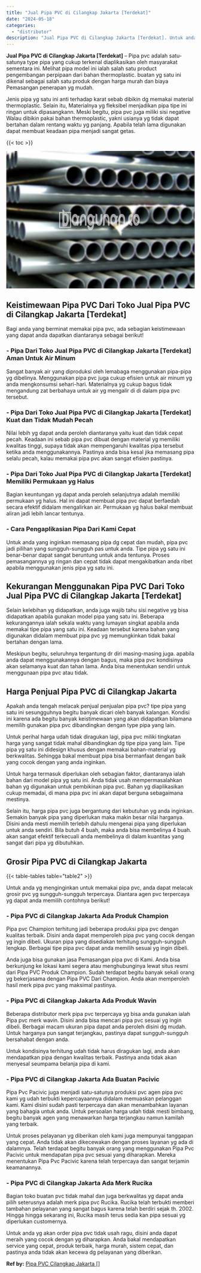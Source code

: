 ```yaml
---
title: "Jual Pipa PVC di Cilangkap Jakarta [Terdekat]"
date: "2024-05-18"
categories: 
  - "distributor"
description: "Jual Pipa PVC di Cilangkap Jakarta [Terdekat]. Untuk anda yg akan order pipa pvc tidak usah ragu, disini anda dapat meraih yang cocok dengan yg diharapkan. A..."
---
```


**Jual Pipa PVC di Cilangkap Jakarta \[Terdekat\]** – Pipa pvc adalah satu-satunya type pipa yang cukup terkenal diaplikasikan oleh masyarakat sementara ini. Melihat pipa model ini ialah salah satu product pengembangan perpipaan dari bahan thermoplastic. buatan yg satu ini dikenal sebagai salah satu produk dengan harga murah dan biaya Pemasangan penerapan yg mudah.

Jenis pipa yg satu ini anti terhadap karat sebab dibikin dg memakai material thermoplastic. Selain itu, Materialnya yg fleksibel menjadikan pipa tipe ini ringan untuk dipasangkann. Meski begitu, pipa pvc juga miliki sisi negative Walau dibikin pakai bahan thermoplastic, yakni usianya yg tidak dapat bertahan dalam rentang waktu yg panjang. Apabila telah lama digunakan dapat membuat keadaan pipa menjadi sangat getas.

{{< toc >}}

![Jual Pipa PVC di Cilangkap Jakarta [Terdekat]](/images/jaul-pipa-pvc-43.png)

## Keistimewaan Pipa PVC Dari Toko Jual Pipa PVC di Cilangkap Jakarta \[Terdekat\]

Bagi anda yang berminat memakai pipa pvc, ada sebagian keistimewaan yang dapat anda dapatkan diantaranya sebagai berikut!

### \- Pipa Dari Toko Jual Pipa PVC di Cilangkap Jakarta \[Terdekat\] Aman Untuk Air Minum

Sangat banyak air yang diproduksi oleh lemabaga menggunakan pipa-pipa yg dibelinya. Menggunakan pipa pvc juga cukup efisien untuk air minum yg anda mengkonsumsi sehari-hari. Materialnya yg cukup bagus tidak mengandung zat berbahaya untuk air yg mengalir di di dalam pipa pvc tersebut.

### \- Pipa Dari Toko Jual Pipa PVC di Cilangkap Jakarta \[Terdekat\] Kuat dan Tidak Mudah Pecah

Nilai lebih yg dapat anda peroleh diantaranya yaitu kuat dan tidak cepat pecah. Keadaan ini sebab pipa pvc dibuat dengan material yg memiliki kwalitas tinggi, supaya tidak akan mempengaruhi kwalitas pipa tersebut ketika anda menggunakannya. Pastinya anda bisa kesal jika memasang pipa selalu pecah, kalau memakai pipa pvc akan sangat efisien pastinya.

### \- Pipa Dari Toko Jual Pipa PVC di Cilangkap Jakarta \[Terdekat\] Memiliki Permukaan yg Halus

Bagian keuntungan yg dapat anda peroleh selanjutnya adalah memiliki permukaan yg halus. Hal ini dapat membuat pipa pvc dapat berfaedah secara efektif didalam mengalirkan air. Permukaan yg halus bakal membuat aliran jadi lebih lancar tentunya.

### \- Cara Pengaplikasian Pipa Dari Kami Cepat

Untuk anda yang inginkan memasang pipa dg cepat dan mudah, pipa pvc jadi pilihan yang sungguh-sungguh pas untuk anda. Tipe pipa yg satu ini benar-benar dapat sangat beruntung untuk anda tentunya. Proses pemasangannya yg ringan dan cepat tidak dapat mengakibatkan anda ribet apabila menggunakan jenis pipa yg satu ini.

## Kekurangan Menggunakan Pipa PVC Dari Toko Jual Pipa PVC di Cilangkap Jakarta \[Terdekat\]

Selain kelebihan yg didapatkan, anda juga wajib tahu sisi negative yg bisa didapatkan apabila gunakan model pipa yang satu ini. Beberapa kekurangannya ialah sekala waktu yang lumayan singkat apabila anda memakai tipe pipa yang satu ini. Keadaan tersebut karena bahan yang digunakan didalam membuat pipa pvc yg memungkinkan tidak bakal bertahan dengan lama.

Meskipun begitu, seluruhnya tergantung dr diri masing-masing juga. apabila anda dapat menggunakannya dengan bagus, maka pipa pvc kondisinya akan selamanya kuat dan tahan lama. Anda bisa menentukan sendiri untuk menggunaan pipa pvc atau tidak.

## Harga Penjual Pipa PVC di Cilangkap Jakarta

Apakah anda tengah melacak penjual penjualan pipa pvc? tipe pipa yang satu ini sesungguhnya begitu banyak dicari oleh banyak kalangan. Kondisi ini karena ada begitu banyak keistimewaan yang akan didapatkan bilamana memilih gunakan pipa pvc dibandingkan dengan type pipa yang lain.

Untuk perihal harga udah tidak diragukan lagi, pipa pvc miliki tingkatan harga yang sangat tidak mahal dibandingkan dg tipe pipa yang lain. Tipe pipa yg satu ini didesign khusus dengan memakai bahan-material yg berkwalitas. Sehingga bakal membuat pipa bisa bermanfaat dengan baik yang cocok dengan yang anda inginkan.

Untuk harga termasuk diperlukan oleh sebagian faktor, diantaranya ialah bahan dari model pipa yg satu ini. Anda tidak usah mempermasalahkan bahan yg digunakan untuk pembikinan pipa pvc. Bahan yg diaplikasikan cukup memadai, di mana pipa pvc ini akan dapat berguna sebagaimana mestinya.

Selain itu, harga pipa pvc juga bergantung dari kebutuhan yg anda inginkan. Semakin banyak pipa yang diperlukan maka makin besar nilai harganya. Disini anda mesti memilih terlebih dahulu mengenai pipa yang diperlukan untuk anda sendiri. Bila butuh 4 buah, maka anda bisa membelinya 4 buah. akan sangat efektif terkecuali anda membelinya di dalam kuantitas yang sangat dari pipa yg dibutuhkan.

## Grosir Pipa PVC di Cilangkap Jakarta

{{< table-tables table="table2" >}}

Untuk anda yg menginginkan untuk memakai pipa pvc, anda dapat melacak grosir pvc yg sungguh-sungguh terpercaya. Diantara agen pvc terpercaya yg dapat anda memilih contohnya berikut!

### \- Pipa PVC di Cilangkap Jakarta Ada Produk Champion

Pipa pvc Champion terhitung jadi beberapa produksi pipa pvc dengan kualitas terbaik. Disini anda dapat memperoleh pipa pvc yang cocok dengan yg ingin dibeli. Ukuran pipa yang disediakan terhitung sungguh-sungguh lengkap. Berbagai tipe pipa pvc dapat anda memilih sesuai yg ingin dibeli.

Anda juga bisa gunakan jasa Pemasangan pipa pvc di Kami. Anda bisa berkunjung ke lokasi kami segera atau menghubunginya lewat situs resmi dari Pipa PVC Produk Champion. Sudah terdapat begitu banyak sekali orang yg bekerjasama dengan Pipa PVC Dari Champion. Anda akan memperoleh hasil merk pipa pvc yang maksimal pastinya.

### \- Pipa PVC di Cilangkap Jakarta Ada Produk Wavin

Beberapa distributor merk pipa pvc terpercaya yg bisa anda gunakan ialah Pipa pvc merk wavin. Disini anda bisa mencari pipa pvc sesuai yg ingin dibeli. Berbagai macam ukuran pipa dapat anda peroleh disini dg mudah. Untuk harganya pun sangat terjangkau, pastinya dapat sungguh-sungguh bersahabat dengan anda.

Untuk kondisinya terhitung udah tidak harus diragukan lagi, anda akan mendapatkan pipa dengan kwalitas terbaik. Pastinya anda tidak akan menyesal seumpama belanja pipa di kami.

### \- Pipa PVC di Cilangkap Jakarta Ada Buatan Pacivic

Pipa Pvc Pacivic juga menjadi satu-satunya produksi pvc agen pipa pvc kami yg udah terbukti kepercayaannya didalam memuaskan pelanggan kami. Kami disini sudah pasti terpercaya dan akan menambahkan layanan yang bahagia untuk anda. Untuk persoalan harga udah tidak mesti bimbang, begitu banyak agen yang menawarkan harga terjangkau namun kamilah yang terbaik.

Untuk proses pelayanan yg diberikan oleh kami juga mempunyai tanggapan yang cepat. Anda tidak akan dikecewakan dengan proses layanan yg ada di dalamnya. Telah terdapat begitu banyak orang yang menggunakan Pipa Pvc Pacivic untuk mendapatan pipa pvc sesuai yang diharapkan. Mereka menentukan Pipa Pvc Pacivic karena telah terpercaya dan sangat terjamin keamanannya.

### \- Pipa PVC di Cilangkap Jakarta Ada Merk Rucika

Bagian toko buatan pvc tidak mahal dan juga berkwalitas yg dapat anda pilih seterusnya adalah merk pipa pvc Rucika. Rucika telah terbukti memberi tambahan pelayanan yang sangat bagus karena telah berdiri sejak th. 2002. Hingga hingga sekarang ini, Rucika masih terus sedia kan pipa sesuai yg diperlukan customernya.

Untuk anda yg akan order pipa pvc tidak usah ragu, disini anda dapat meraih yang cocok dengan yg diharapkan. Anda bakal mendapatkan service yang cepat, produk terbaik, harga murah, sistem cepat, dan pastinya anda tidak akan kecewa dg pelayanan yang diberikan.

**Ref by:** [Pipa PVC Cilangkap Jakarta []](https://id.wikipedia.org/wiki/Pipa)
